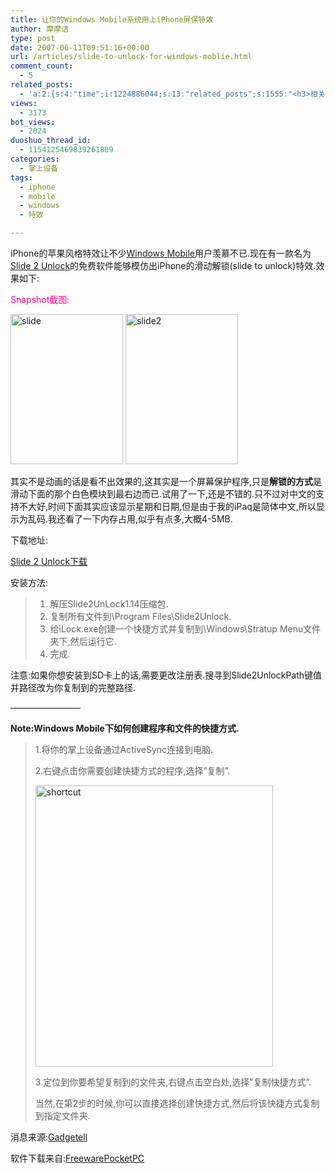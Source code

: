 ```yaml
---
title: 让你的Windows Mobile系统用上iPhone屏保特效
author: 摩摩诘
type: post
date: 2007-06-11T09:51:16+00:00
url: /articles/slide-to-unlock-for-windows-moblie.html
comment_count:
  - 5
related_posts:
  - 'a:2:{s:4:"time";i:1224886044;s:13:"related_posts";s:1555:"<h3>相关日志</h3><ul class="related_post"><li><a href="http://www.digglife.cn/articles/turn-your-windows-mobile-phone-into-an-iphone.html" title="总结:Windows Mobile手机模拟iPhone完全方案">总结:Windows Mobile手机模拟iPhone完全方案</a></li><li><a href="http://www.digglife.cn/articles/custom-windows-interface-tools.html" title="9个工具打造焕然一新的Windows界面">9个工具打造焕然一新的Windows界面</a></li><li><a href="http://www.digglife.cn/articles/ppc-freeware-download.html" title="PPC,Windows Mobile手机免费软件下载网站:PPC Freeware">PPC,Windows Mobile手机免费软件下载网站:PPC Freeware</a></li><li><a href="http://www.digglife.cn/articles/opera-mobile-8-65-download.html" title="Opera Mobile 8.65正式版发布">Opera Mobile 8.65正式版发布</a></li><li><a href="http://www.digglife.cn/articles/just-buy-a-minione-instead-of-iphone.html" title="总结:Windows Mobile手机模拟iPhone完美方案(扯淡篇)">总结:Windows Mobile手机模拟iPhone完美方案(扯淡篇)</a></li><li><a href="http://www.digglife.cn/articles/add-iphone-styled-contactlist-to-windows-mobile.html" title="给你的Windows Mobile手机加上iPhone风格的联系人菜单">给你的Windows Mobile手机加上iPhone风格的联系人菜单</a></li><li><a href="http://www.digglife.cn/articles/%e9%85%b7%e8%bd%af%e6%8e%a8%e8%8d%90%e8%ae%a9windows%e4%b9%9f%e7%94%a8%e4%b8%8a3d%e6%a1%8c%e9%9d%a2.html" title="酷软推荐:让windows也用上3D桌面">酷软推荐:让windows也用上3D桌面</a></li></ul>";}'
views:
  - 3173
bot_views:
  - 2824
duoshuo_thread_id:
  - 1154125469839261809
categories:
  - 掌上设备
tags:
  - iphone
  - mobile
  - windows
  - 特效

---
```

iPhone的苹果风格特效让不少<a target="_blank" href="https://www.digglife.net/articles/windows-mobile%e8%ae%be%e5%a4%87%e4%b8%ad%e5%bf%8361%e5%8f%91%e5%b8%83.html">Windows Mobile</a>用户羡慕不已.现在有一款名为<a target="_blank" href="http://www.freewarepocketpc.net/ppc-download-slide-2-unlock-v1-14.html">Slide 2 Unlock</a>的免费软件能够模仿出iPhone的滑动解锁(slide to unlock)特效.效果如下:

<font color="#ff0080">Snapshot截图:</font>

<a atomicselection="true" href="https://www.digglife.net/wp-content/uploads/3/379/2007/06/slide.png"><img border="0" width="180" src="https://www.digglife.net/wp-content/uploads/3/379/2007/06/slide-thumb.png" alt="slide" height="240" style="border-width: 0px" /></a> <a atomicselection="true" href="https://www.digglife.net/wp-content/uploads/3/379/2007/06/slide2.png"><img border="0" width="180" src="http://digglife.qiniudn.com/wp-content/uploads/3/379/2007/06/slide2-thumb.png" alt="slide2" height="240" style="border-width: 0px" /></a>

其实不是动画的话是看不出效果的,这其实是一个屏幕保护程序,只是**解锁的方式**是滑动下面的那个白色模块到最右边而已.试用了一下,还是不错的.只不过对中文的支持不大好,时间下面其实应该显示星期和日期,但是由于我的iPaq是简体中文,所以显示为乱码.我还看了一下内存占用,似乎有点多,大概4-5MB.

<!--more-->

下载地址:

<a target="_blank" href="http://www.freewareppc.com/_download/Slide2UnLock1.14.zip">Slide 2 Unlock下载</a>

安装方法:

>   1. 解压Slide2UnLock1.14压缩包.
>   2. 复制所有文件到\Program Files\Slide2Unlock.
>   3. 给iLock.exe创建一个快捷方式并复制到\Windows\Stratup Menu文件夹下,然后运行它.
>   4. 完成.

注意:如果你想安装到SD卡上的话,需要更改注册表.搜寻到Slide2UnlockPath键值并路径改为你复制到的完整路径.

&#8212;&#8212;&#8212;&#8212;&#8212;&#8212;&#8212;&#8212;

**Note:Windows Mobile下如何创建程序和文件的快捷方式.**

> 1.将你的掌上设备通过ActiveSync连接到电脑.
>
> 2.右键点击你需要创建快捷方式的程序,选择&#8221;复制&#8221;.
>
> <a atomicselection="true" href="https://www.digglife.net/wp-content/uploads/3/379/2007/06/shortcut.png"><img width="380" src="https://www.digglife.net/wp-content/uploads/3/379/2007/06/shortcut-thumb.png" alt="shortcut" height="450" /></a>
>
> 3.定位到你要希望复制到的文件夹,右键点击空白处,选择&#8221;复制快捷方式&#8221;.
>
> 当然,在第2步的时候,你可以直接选择创建快捷方式,然后将该快捷方式复制到指定文件夹.

消息来源:<a target="_blank" href="http://www.gadgetell.com/2007/06/slide-2-unlock-gives-windows-mobile-users-an-iphone-feature/">Gadgetell</a>

软件下载来自:<a target="_blank" href="http://www.freewarepocketpc.net/ppc-download-slide-2-unlock-v1-14.html">FreewarePocketPC</a>
